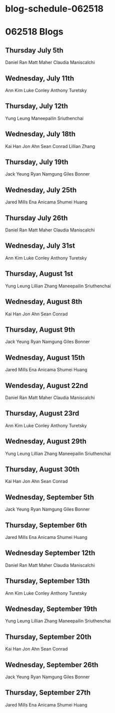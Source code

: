 # blog-schedule-062518
# 062518 Blogs

## Thursday July 5th
Daniel Ran
Matt Maher
Claudia Maniscalchi

## Wednesday, July 11th
Ann Kim
Luke Conley
Anthony Turetsky

## Thursday, July 12th
Yung Leung
Maneepailin Sriuthenchai

## Wednesday, July 18th
Kai Han
Jon Ahn
Sean Conrad
Lillian Zhang

## Thursday, July 19th
Jack Yeung
Ryan Namgung
Giles Bonner

## Wednesday, July 25th
Jared Mills
Ena Anicama
Shumei Huang

## Thursday July 26th
Daniel Ran
Matt Maher
Claudia Maniscalchi

## Wednesday, July 31st
Ann Kim
Luke Conley
Anthony Turetsky

## Thursday, August 1st
Yung Leung
Lillian Zhang
Maneepailin Sriuthenchai

## Wednesday, August 8th
Kai Han
Jon Ahn
Sean Conrad

## Thursday, August 9th
Jack Yeung
Ryan Namgung
Giles Bonner

## Wednesday, August 15th
Jared Mills
Ena Anicama
Shumei Huang

## Wendesday, August 22nd
Daniel Ran
Matt Maher
Claudia Maniscalchi

## Thursday, August 23rd
Ann Kim
Luke Conley
Anthony Turetsky

## Wednesday, August 29th
Yung Leung
Lillian Zhang
Maneepailin Sriuthenchai

## Thursday, August 30th
Kai Han
Jon Ahn
Sean Conrad

## Wednesday, September 5th
Jack Yeung
Ryan Namgung
Giles Bonner

## Thursday, September 6th
Jared Mills
Ena Anicama
Shumei Huang

## Wednesday September 12th
Daniel Ran
Matt Maher
Claudia Maniscalchi

## Thursday, September 13th
Ann Kim
Luke Conley
Anthony Turetsky

## Wednesday, September 19th
Yung Leung
Lillian Zhang
Maneepailin Sriuthenchai

## Thursday, September 20th
Kai Han
Jon Ahn
Sean Conrad

## Wednesday, September 26th
Jack Yeung
Ryan Namgung
Giles Bonner

## Thursday, September 27th
Jared Mills
Ena Anicama
Shumei Huang
